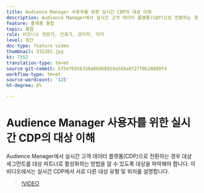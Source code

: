 ```yaml
---
title: Audience Manager 사용자를 위한 실시간 CDP의 대상 이해
description: Audience Manager에서 실시간 고객 데이터 플랫폼(CDP)으로 전환하는 경우 대상 세그먼트를 대상 파트너로 활성화하는 방법을 알 수 있도록 대상을 파악해야 합니다. 이 비디오에서는 실시간 CDP에서 서로 다른 대상 유형 및 위치를 설명합니다.
feature: 플랫폼 통합
topic: 통합
role: 비즈니스 전문가, 건축가, 관리자, 리더
level: 중간
doc-type: feature video
thumbnail: 332203.jpg
kt: 7352
translation-type: tm+mt
source-git-commit: b75efb956338a06db8919a568a0f2ff0b28889fd
workflow-type: tm+mt
source-wordcount: '125'
ht-degree: 0%

---
```



# Audience Manager 사용자를 위한 실시간 CDP의 대상 이해

Audience Manager에서 실시간 고객 데이터 플랫폼(CDP)으로 전환하는 경우 대상 세그먼트를 대상 파트너로 활성화하는 방법을 알 수 있도록 대상을 파악해야 합니다. 이 비디오에서는 실시간 CDP에서 서로 다른 대상 유형 및 위치를 설명합니다.

>[!VIDEO](https://video.tv.adobe.com/v/332203/?quality=12&learn=on)
